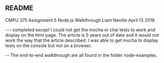README
---------------------------------------

CMPU 375
Assignment 5 Node.js Walkthrough
Liam Neville
April 13 2018

--- completed except I could not get the mocha or chai tests to work and
display on the html page. The article is 5 years out of date and it would not
work the way that the article described. I was able to get mocha to display
tests on the console but not on a browser.

-- The end-to-end walkthrough are all found in the folder node-examples.

